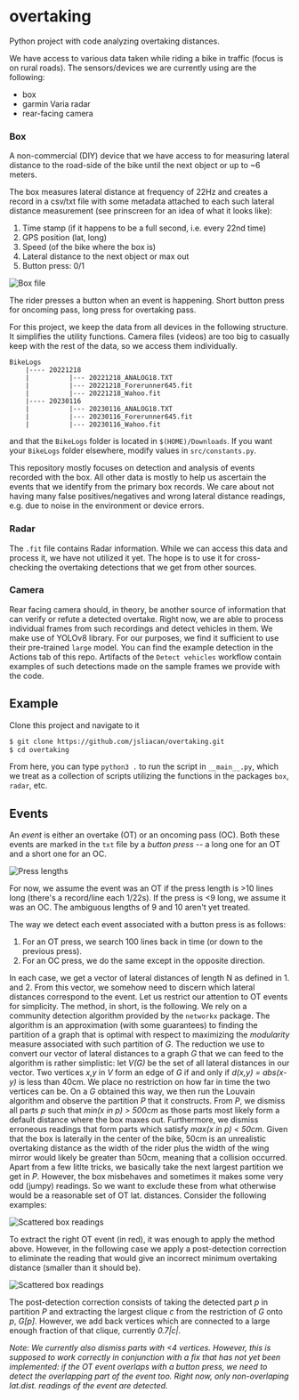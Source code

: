 # overtaking

Python project with code analyzing overtaking distances.

We have access to various data taken while riding a bike in traffic (focus is on rural roads). The sensors/devices we are currently using are the following: 

- box 
- garmin Varia radar
- rear-facing camera

### Box

A non-commercial (DIY) device that we have access to for measuring lateral distance to the road-side of the bike until the next object or up to ~6 meters. 

The box measures lateral distance at frequency of 22Hz and creates a record in a csv/txt file with some metadata attached to each such lateral distance measurement (see prinscreen for an idea of what it looks like):
1. Time stamp (if it happens to be a full second, i.e. every 22nd time) 
2. GPS position (lat, long) 
3. Speed (of the bike where the box is) 
4. Lateral distance to the next object or max out 
5. Button press: 0/1 


![Box file](figures/box_file_preview.png)

The rider presses a button when an event is happening. Short button press for oncoming pass, long press for overtaking pass.

For this project, we keep the data from all devices in the following structure. It simplifies the utility functions. Camera files (videos) are too big to casually keep with the rest of the data, so we access them individually. 

``` text
BikeLogs
	|---- 20221218
	|          |--- 20221218_ANALOG18.TXT
	|          |--- 20221218_Forerunner645.fit
	|          |--- 20221218_Wahoo.fit
	|---- 20230116
	|          |--- 20230116_ANALOG18.TXT
	|          |--- 20230116_Forerunner645.fit
	|          |--- 20230116_Wahoo.fit
```

and that the `BikeLogs` folder is located in `$(HOME)/Downloads`. If you want your `BikeLogs` folder elsewhere, modify values in `src/constants.py`. 

This repository mostly focuses on detection and analysis of events recorded with the box. All other data is mostly to help us ascertain the events that we identify from the primary box records. We care about not having many false positives/negatives and wrong lateral distance readings, e.g. due to noise in the environment or device errors. 

### Radar

The `.fit` file contains Radar information. While we can access this data and process it, we have not utilized it yet. The hope is to use it for cross-checking the overtaking detections that we get from other sources. 

### Camera

Rear facing camera should, in theory, be another source of information that can verify or refute a detected overtake. Right now, we are able to process individual frames from such recordings and detect vehicles in them. We make use of YOLOv8 library. For our purposes, we find it sufficient to use their pre-trained `large` model. You can find the example detection in the Actions tab of this repo. Artifacts of the `Detect vehicles` workflow contain examples of such detections made on the sample frames we provide with the code. 

## Example

Clone this project and navigate to it

``` bash
$ git clone https://github.com/jsliacan/overtaking.git
$ cd overtaking
```
From here, you can type `python3 .` to run the script in `__main__.py`, which we treat as a collection of scripts utilizing the functions in the packages `box`, `radar`, etc.

## Events

An *event* is either an overtake (OT) or an oncoming pass (OC). Both these events are marked in the `txt` file by a *button press* -- a long one for an OT and a short one for an OC.

![Press lengths](figures/press_lengths_hist.png)

For now, we assume the event was an OT if the press length is >10 lines long (there's a record/line each 1/22s). If the press is <9 long, we assume it was an OC. The ambiguous lengths of 9 and 10 aren't yet treated.

The way we detect each event associated with a button press is as follows:

1. For an OT press, we search 100 lines back in time (or down to the previous press).
2. For an OC press, we do the same except in the opposite direction.

In each case, we get a vector of lateral distances of length N as defined in 1. and 2. From this vector, we somehow need to discern which lateral distances correspond to the event. Let us restrict our attention to OT events for simplicity. The method, in short, is the following. We rely on a community detection algorithm provided by the `networkx` package. The algorithm is an approximation (with some guarantees) to finding the partition of a graph that is optimal with respect to maximizing the *modularity* measure associated with such partition of *G*. The reduction we use to convert our vector of lateral distances to a graph *G* that we can feed to the algorithm is rather simplistic: let *V(G)* be the set of all lateral distances in our vector. Two vertices *x,y* in *V* form an edge of *G* if and only if *d(x,y) = abs(x-y)* is less than 40cm. We place no restriction on how far in time the two vertices can be. On a *G* obtained this way, we then run the Louvain algorithm and observe the partition *P* that it constructs. From *P*, we dismiss all parts *p* such that *min(x in p) > 500cm* as those parts most likely form a default distance where the box maxes out. Furthermore, we dismiss erroneous readings that form parts which satisfy *max(x in p) < 50cm*. Given that the box is laterally in the center of the bike, 50cm is an unrealistic overtaking distance as the width of the rider plus the width of the wing mirror would likely be greater than 50cm, meaning that a collision occurred. Apart from a few litlte tricks, we basically take the next largest partition we get in *P*. However, the box misbehaves and sometimes it makes some very odd (jumpy) readings. So we want to exclude these from what otherwise would be a reasonable set of OT lat. distances. Consider the following examples:

![Scattered box readings](figures/scattered_box_readings_no-corrections.png)

To extract the right OT event (in red), it was enough to apply the method above. However, in the following case we apply a post-detection correction to eliminate the reading that would give an incorrect minimum overtaking distance (smaller than it should be).

![Scattered box readings](figures/scattered_box_readings_corrected.png)

The post-detection correction consists of taking the detected part *p* in partition *P* and extracting the largest clique *c* from the restriction of *G* onto *p*, *G[p]*. However, we add back vertices which are connected to a large enough fraction of that clique, currently *0.7|c|*. 

*Note: We currently also dismiss parts with <4 vertices. However, this is supposed to work correctly in conjunction with a fix that has not yet been implemented: if the OT event overlaps with a button press, we need to detect the overlapping part of the event too. Right now, only non-overlaping lat.dist. readings of the event are detected.*

